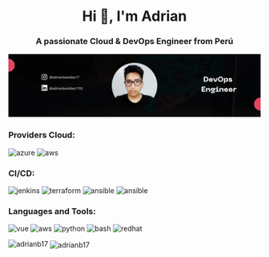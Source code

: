 <h1 align="center">Hi 👋, I'm Adrian</h1>
<h3 align="center">A passionate Cloud & DevOps Engineer from Perú</h3>

<img src="https://github.com/AdrianB17/AdrianB17/blob/259a9d5dd9f685e3a43c205b61ac0f22b57a054d/PerfilBackground.png" alt="azure"/>

<h3 align="left">Providers Cloud:</h3>
<p align="left"> 

<img src="https://www.vectorlogo.zone/logos/google_cloud/google_cloud-icon.svg" alt="azure" width="40" height="40"/>
<img src="https://upload.wikimedia.org/wikipedia/commons/9/93/Amazon_Web_Services_Logo.svg" alt="aws" width="40" height="40"/>
</p>

<h3 align="left">CI/CD:</h3>
<p align="left">
<img src="https://www.vectorlogo.zone/logos/jenkins/jenkins-icon.svg" alt="jenkins" width="40" height="40"/>
<img src="https://www.vectorlogo.zone/logos/terraformio/terraformio-icon.svg" alt="terraform" width="40" height="40"/>
<img src="https://www.vectorlogo.zone/logos/ansible/ansible-icon.svg" alt="ansible" width="40" height="40"/>
<img src="https://www.vectorlogo.zone/logos/kubernetes/kubernetes-icon.svg" alt="ansible" width="40" height="40"/>
</p>


<h3 align="left">Languages and Tools:</h3>
<p align="left">
<img src="https://www.vectorlogo.zone/logos/vuejs/vuejs-icon.svg" alt="vue" width="40" height="40"/>
<img src="https://www.vectorlogo.zone/logos/reactjs/reactjs-icon.svg" alt="aws" width="40" height="40"/>
<img src="https://www.vectorlogo.zone/logos/python/python-icon.svg" alt="python" width="40" height="40"/>
<img src="https://www.vectorlogo.zone/logos/gnu_bash/gnu_bash-icon.svg" alt="bash" width="40" height="40"/>
<img src="https://www.vectorlogo.zone/logos/redhat/redhat-ar21.svg" alt="redhat" width="65" height="40"/>
</p>

<p><img align="left" src="https://github-readme-stats.vercel.app/api/top-langs?username=adrianb17&show_icons=true&locale=en&layout=compact" alt="adrianb17" /></p>

<p>&nbsp;<img align="center" src="https://github-readme-stats.vercel.app/api?username=adrianb17&show_icons=true&locale=en" alt="adrianb17" /></p>

